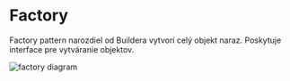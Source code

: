 # Factory
Factory pattern narozdiel od Buildera vytvorí celý objekt naraz.
Poskytuje interface pre vytváranie objektov.

![factory diagram](https://refactoring.guru/images/patterns/diagrams/factory-method/solution1.png?id=fc756d2af296b5b4d482e548214d08ef)